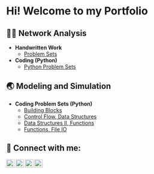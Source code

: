 <h1>Hi! Welcome to my Portfolio </h1>

<h2>👨‍💻 Network Analysis</h2>

- <b>Handwritten Work</b>
  - [Problem Sets](https://github.com/ChristopherSorinBucsa/ProblemSets)
- <b>Coding (Python)</b>
  - [Python Problem Sets](https://github.com/ChristopherSorinBucsa/PythonProblemSets)</i>

<h2>🌏 Modeling and Simulation</h2>

- <b>Coding Problem Sets (Python)</b>
  - [Building Blocks](https://github.com/ChristopherSorinBucsa/BuildingBlocksModSim)
  - [Control Flow, Data Structures](https://github.com/ChristopherSorinBucsa/ControlFlowDataStructuresModSim)
  - [Data Structures II, Functions](https://github.com/ChristopherSorinBucsa/DataStructuresIIFunctionsModSim)
  - [Functions, File IO](https://github.com/ChristopherSorinBucsa/FunctionsFileIOModSim)

<h2> 🤳 Connect with me:</h2>

[<img align="left" alt="JoshMadakor | YouTube" width="22px" src="https://cdn.jsdelivr.net/npm/simple-icons@v3/icons/youtube.svg" />][youtube]
[<img align="left" alt="JoshMadakor | Twitter" width="22px" src="https://cdn.jsdelivr.net/npm/simple-icons@v3/icons/twitter.svg" />][twitter]
[<img align="left" alt="JoshMadakor | LinkedIn" width="22px" src="https://cdn.jsdelivr.net/npm/simple-icons@v3/icons/linkedin.svg" />][linkedin]
[<img align="left" alt="JoshMadakor | Instagram" width="22px" src="https://cdn.jsdelivr.net/npm/simple-icons@v3/icons/instagram.svg" />][instagram]

[twitter]: https://twitter.com/joshmadakor
[youtube]: https://www.youtube.com/c/joshmadakor
[instagram]: https://www.instagram.com/joshmadakor/
[linkedin]: https://linkedin.com/in/joshmadakor

<!--
**joshmadakor1/joshmadakor1** is a ✨ _special_ ✨ repository because its `README.md` (this file) appears on your GitHub profile.

Here are some ideas to get you started:

- 🔭 I’m currently working on ...
- 🌱 I’m currently learning ...
- 👯 I’m looking to collaborate on ...
- 🤔 I’m looking for help with ...
- 💬 Ask me about ...
- 📫 How to reach me: ...
- 😄 Pronouns: ...
- ⚡ Fun fact: ...
-->

